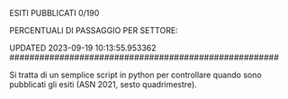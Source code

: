 ESITI PUBBLICATI 0/190 

PERCENTUALI DI PASSAGGIO PER SETTORE:

UPDATED 2023-09-19 10:13:55.953362
###################################################### 

Si tratta di un semplice script in python per controllare quando sono pubblicati gli esiti (ASN 2021, sesto quadrimestre).

